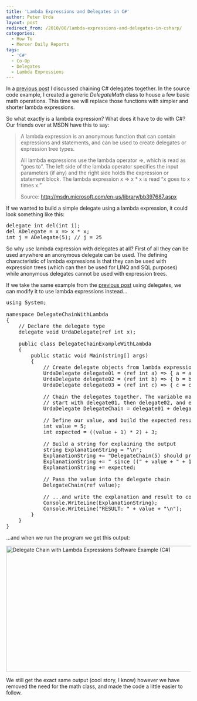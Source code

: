 ```yaml
---
title: 'Lambda Expressions and Delegates in C#'
author: Peter Urda
layout: post
redirect_from: /2010/08/lambda-expressions-and-delegates-in-csharp/
categories:
  - How To
  - Mercer Daily Reports
tags:
  - 'C#'
  - Co-Op
  - Delegates
  - Lambda Expressions
---
```

In a [previous post][1] I discussed chaining C# delegates together. In the source code example, I created a generic *DelegateMath* class to house a few basic math operations. This time we will replace those functions with simpler and shorter lambda expressions.

So what exactly is a lambda expression? What does it have to do with C#? Our friends over at MSDN have this to say:

> A lambda expression is an anonymous function that can contain expressions and statements, and can be used to create delegates or expression tree types.
> 
> All lambda expressions use the lambda operator =>, which is read as &#8220;goes to&#8221;. The left side of the lambda operator specifies the input parameters (if any) and the right side holds the expression or statement block. The lambda expression x => x * x is read &#8220;x goes to x times x.&#8221;
> 
> Source: <a href="http://msdn.microsoft.com/en-us/library/bb397687.aspx" class="external external_icon" target="_blank">http://msdn.microsoft.com/en-us/library/bb397687.aspx</a>

If we wanted to build a simple delegate using a lambda expression, it could look something like this:

<pre class="brush: csharp; title: ; notranslate" title="">delegate int del(int i);
del ADelegate = x =&gt; x * x;
int j = ADelegate(5); // j = 25
</pre>

So why use lambda expression with delegates at all? First of all they can be used anywhere an anonymous delegate can be used. The defining characteristic of lambda expressions is that they can be used with expression trees (which can then be used for LINQ and SQL purposes) while anonymous delegates cannot be used with expression trees.

If we take the same example from the [previous post][1] using delegates, we can modify it to use lambda expressions instead&#8230;

<pre class="brush: csharp; title: ; notranslate" title="">using System;

namespace DelegateChainWithLambda
{
    // Declare the delegate type
    delegate void UrdaDelegate(ref int x);

    public class DelegateChainExampleWithLambda
    {
        public static void Main(string[] args)
        {
            // Create delegate objects from lambda expressions.
            UrdaDelegate delegate01 = (ref int a) =&gt; { a = a + 1; };
            UrdaDelegate delegate02 = (ref int b) =&gt; { b = b * 2; };
            UrdaDelegate delegate03 = (ref int c) =&gt; { c = c + 3; };

            // Chain the delegates together. The variable manipulation will
            // start with delegate01, then delegate02, and end with delegate03.
            UrdaDelegate DelegateChain = delegate01 + delegate02 + delegate03;

            // Define our value, and build the expected result from it
            int value = 5;
            int expected = ((value + 1) * 2) + 3;

            // Build a string for explaining the output
            string ExplanationString = "\n";
            ExplanationString += "DelegateChain(5) should produce " + expected;
            ExplanationString += " since ((" + value + " + 1) * 2) + 3 = ";
            ExplanationString += expected;

            // Pass the value into the delegate chain
            DelegateChain(ref value);

            // ...and write the explanation and result to console!
            Console.WriteLine(ExplanationString);
            Console.WriteLine("RESULT: " + value + "\n");
        }
    }
}
</pre>

&#8230;and when we run the program we get this output:

<img src="http://www.peter-urda.com/wp/wp-content/uploads/2010/08/delegatesoftwarerunning.png" alt="Delegate Chain with Lambda Expressions Software Example (C#)" title="Delegate Chain with Lambda Expressions Software Example (C#)" width="677" height="342" class="aligncenter size-full wp-image-374" />

We still get the exact same output (cool story, I know) however we have removed the need for the math class, and made the code a little easier to follow.

 [1]: http://www.peter-urda.com/2010/08/delegate-chain-of-command